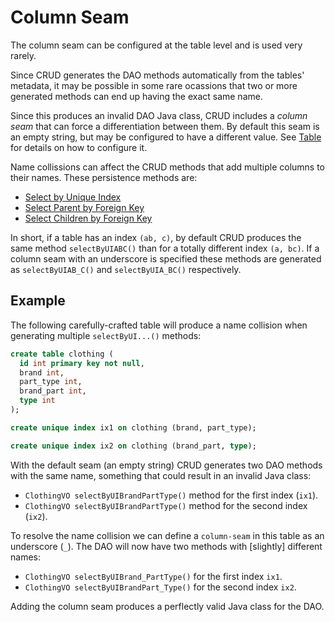 # Column Seam

The column seam can be configured at the table level and is used very rarely.

Since CRUD generates the DAO methods automatically from the tables' metadata, it
may be possible in some rare ocassions that two or more generated methods can end up
having the exact same name.

Since this produces an invalid DAO Java class, CRUD includes a *column seam* that can
force a differentiation between them. By default this seam is an empty string, but 
may be configured to have a different value. See [Table](../config/tags/table.md) for 
details on how to configure it.

Name collissions can affect the CRUD methods that add multiple columns to their names.
These persistence methods are:
- [Select by Unique Index](./select-by-unique-index.md)
- [Select Parent by Foreign Key](./select-parent-by-foreign-key.md)
- [Select Children by Foreign Key](./select-children-by-foreign-key.md)

In short, if a table has an index `(ab, c)`, by default CRUD produces the same
method `selectByUIABC()` than for a totally different index `(a, bc)`. If a column
seam with an underscore is specified these methods are generated as `selectByUIAB_C()`
and `selectByUIA_BC()` respectively.


## Example

The following carefully-crafted table will produce a name collision when generating
multiple `selectByUI...()` methods:

```sql
create table clothing (
  id int primary key not null,
  brand int,
  part_type int,
  brand_part int,
  type int
);

create unique index ix1 on clothing (brand, part_type);

create unique index ix2 on clothing (brand_part, type);
```

With the default seam (an empty string) CRUD generates two DAO methods with the
same name, something that could result in an invalid Java class:
- `ClothingVO selectByUIBrandPartType()` method for the first index (`ix1`).
- `ClothingVO selectByUIBrandPartType()` method for the second index (`ix2`).

To resolve the name collision we can define a `column-seam` in this table as 
an underscore (`_`). The DAO will now have two methods with [slightly] different names:
- `ClothingVO selectByUIBrand_PartType()` for the first index `ix1`.
- `ClothingVO selectByUIBrandPart_Type()` for the second index `ix2`.

Adding the column seam produces a perflectly valid Java class for the DAO.




